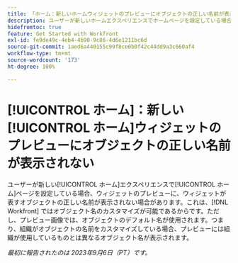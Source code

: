 ```yaml
---
title: 「ホーム：新しいホームウィジェットのプレビューにオブジェクトの正しい名前が表示されない」
description: ユーザーが新しいホームエクスペリエンスでホームページを設定している場合、ウィジェットのプレビューに、ウィジェットが表すオブジェクトの正しい名前が表示されない場合があります。これは、Workfront ではオブジェクト名のカスタマイズが可能であるからです。ただし、プレビュー画像では、オブジェクトのデフォルト名が使用されます。つまり、組織がオブジェクトの名前をカスタマイズしている場合、プレビューには組織が使用しているものとは異なるオブジェクト名が表示されます。
hidefromtoc: true
feature: Get Started with Workfront
exl-id: fe9de49c-4eb4-4b90-9c86-4d6e1211bc6d
source-git-commit: 1aed6a440155c99f8ce0b0f42c44dd9a3c660af4
workflow-type: tm+mt
source-wordcount: '173'
ht-degree: 100%

---
```


# [!UICONTROL ホーム]：新しい[!UICONTROL ホーム]ウィジェットのプレビューにオブジェクトの正しい名前が表示されない

<!--valid issue; won't fix-->

ユーザーが新しい[!UICONTROL ホーム]エクスペリエンスで[!UICONTROL ホーム]ページを設定している場合、ウィジェットのプレビューに、ウィジェットが表すオブジェクトの正しい名前が表示されない場合があります。これは、[!DNL Workfront] ではオブジェクト名のカスタマイズが可能であるからです。ただし、プレビュー画像では、オブジェクトのデフォルト名が使用されます。つまり、組織がオブジェクトの名前をカスタマイズしている場合、プレビューには組織が使用しているものとは異なるオブジェクト名が表示されます。

_最初に報告されたのは 2023年9月6日（PT）です。_
